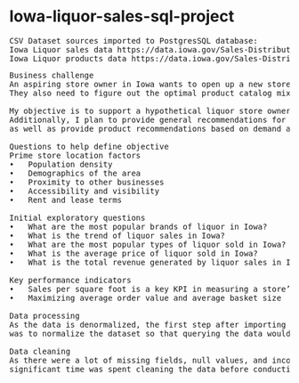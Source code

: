 # Iowa-liquor-sales-sql-project
<pre>
CSV Dataset sources imported to PostgresSQL database: 
Iowa Liquor sales data https://data.iowa.gov/Sales-Distribution/Iowa-Liquor-Sales/m3tr-qhgy
Iowa Liquor products data https://data.iowa.gov/Sales-Distribution/Iowa-Liquor-Products/gckp-fe7r </pre>

<pre>
Business challenge
An aspiring store owner in Iowa wants to open up a new store at a prime location that would enable them to maximize sales and profits. 
They also need to figure out the optimal product catalog mix to minimize overstocking and maximize sales per square foot. 

My objective is to support a hypothetical liquor store owner based in Iowa in their endeavor to expand to new locations across the state. 
Additionally, I plan to provide general recommendations for suitable locations to the business owner 
as well as provide product recommendations based on demand an sales trends

Questions to help define objective 
Prime store location factors
•	Population density
•	Demographics of the area
•	Proximity to other businesses
•	Accessibility and visibility
•	Rent and lease terms

Initial exploratory questions
•	What are the most popular brands of liquor in Iowa?
•	What is the trend of liquor sales in Iowa?
•	What are the most popular types of liquor sold in Iowa?
•	What is the average price of liquor sold in Iowa?
•	What is the total revenue generated by liquor sales in Iowa?

Key performance indicators
•	Sales per square foot is a key KPI in measuring a store’s efficiency in driving sales in the space allotted to them
•	Maximizing average order value and average basket size 

Data processing
As the data is denormalized, the first step after importing the dataset to a local PostgresSQL database
was to normalize the dataset so that querying the data would be more streamlined and improve querying speed.

Data cleaning
As there were a lot of missing fields, null values, and inconsistency across table relationships, 
significant time was spent cleaning the data before conducting any data analysis. 

</pre>

